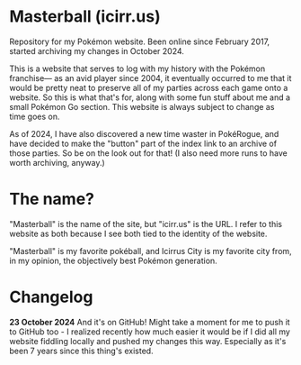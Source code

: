 # Masterball (icirr.us)

Repository for my Pok&eacute;mon website. Been online since February 2017, started archiving my changes in October 2024.

This is a website that serves to log with my history with the Pok&eacute;mon franchise&mdash; as an avid player since 2004, it eventually occurred to me that it would be pretty neat to preserve all of my parties across each game onto a website. So this is what that's for, along with some fun stuff about me and a small Pok&eacute;mon Go section. This website is always subject to change as time goes on.

As of 2024, I have also discovered a new time waster in Pok&eacute;Rogue, and have decided to make the "button" part of the index link to an archive of those parties. So be on the look out for that! (I also need more runs to have worth archiving, anyway.)

# The name?

"Masterball" is the name of the site, but "icirr.us" is the URL. I refer to this website as both because I see both tied to the identity of the website. 

"Masterball" is my favorite pok&eacute;ball, and Icirrus City is my favorite city from, in my opinion, the objectively best Pok&eacute;mon generation.

# Changelog

**23 October 2024** And it's on GitHub! Might take a moment for me to push it to GitHub too - I realized recently how much easier it would be if I did all my website fiddling locally and pushed my changes this way. Especially as it's been 7 years since this thing's existed.